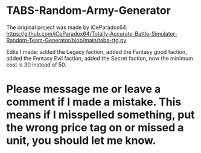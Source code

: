 # TABS-Random-Army-Generator

The original project was made by iCeParadox64: https://github.com/iCeParadox64/Totally-Accurate-Battle-Simulator-Random-Team-Generator/blob/main/tabs-rtg.py

Edits I made: 
added the Legacy faction,
added the Fantasy good faction,
added the Fentasy Evil faction,
added the Secret faction,
now the minimum cost is 30 instead of 50.

# Please message me or leave a comment if I made a mistake. This means if I misspelled something, put the wrong price tag on or missed a unit, you should let me know.
